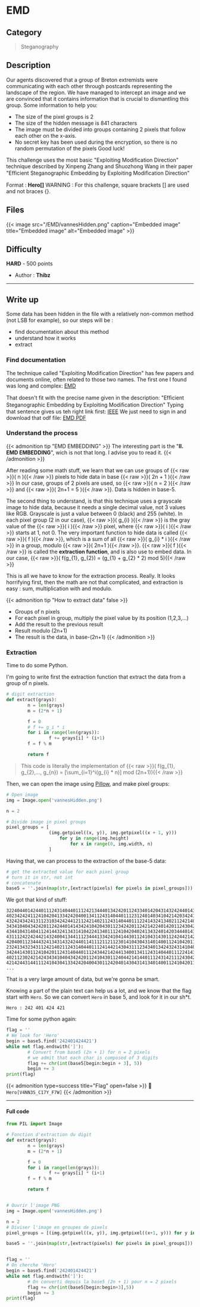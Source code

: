 # EMD


## Category

> Steganography

## Description

Our agents discovered that a group of Breton extremists were communicating with each other through postcards representing the landscape of the region. We have managed to intercept an image and we are convinced that it contains information that is crucial to dismantling this group.
Some information to help you:
- The size of the pixel groups is 2
- The size of the hidden message is 841 characters
- The image must be divided into groups containing 2 pixels that follow each other on the x-axis.
- No secret key has been used during the encryption, so there is no random permutation of the pixels
  Good luck!

This challenge uses the most basic "Exploiting Modification Direction" technique described by Xinpeng Zhang and Shuozhong Wang in their paper "Efﬁcient Steganographic Embedding by Exploiting Modiﬁcation Direction"

Format : **Hero[]** WARNING : For this challenge, square brackets [] are used and not braces {}.

## Files

{{< image src="/EMD/vannesHidden.png" caption="Embedded image" title="Embedded image" alt="Embedded image" >}}


## Difficulty

**HARD** - 500 points

- Author : **Thibz**
---


## Write up

Some data has been hidden in the file with a relatively non-common method (not LSB for example), so our steps will be :
- find documentation about this method
- understand how it works
- extract

### Find documentation

The technique called "Exploiting Modification Direction" has few papers and documents online, often related to those two names. The first one I found was long and complex: [EMD](https://www.sciencedirect.com/science/article/pii/S0898122110000179)

That doesn't fit with the precise name given in the description: "Efﬁcient Steganographic Embedding by Exploiting Modiﬁcation Direction"
Typing that sentence gives us teh right link first: [IEEE](https://ieeexplore.ieee.org/document/4020540)
We just need to sign in and download that odf file: [EMD PDF](/EMD/3_Efficient20Steganographic20Embedding20by20Exploiting20Modification20Direction.pdf)

### Understand the process

{{< admonition tip "EMD EMBEDDING" >}}
The interesting part is the "**II. EMD EMBEDDING**", wich is not that long. I advise you to read it.
{{< /admonition >}}

After reading some math stuff, we learn that we can use groups of {{< raw >}}\( n \){{< /raw >}} pixels to hide data in base {{< raw >}}\( 2n + 1 \){{< /raw >}}
In our case, groups of 2 pixels are used, so {{< raw >}}\( n = 2 \){{< /raw >}} and {{< raw >}}\( 2n+1 = 5 \){{< /raw >}}. Data is hidden in base-5.

The second thing to understand, is that this technique uses a grayscale image to hide data, because it needs a single decimal value, not 3 values like RGB. Grayscale is just a value between 0 (black) and 255 (white).
In each pixel group (2 in our case), {{< raw >}}\( g_{i} \){{< /raw >}} is the gray value of the {{< raw >}}\( i \){{< /raw >}} pixel, where {{< raw >}}\( i \){{< /raw >}} starts at 1, not 0.
The very important function to hide data is called {{< raw >}}\( f \){{< /raw >}}, which is a sum of all {{< raw >}}\( g_{i} * i \){{< /raw >}} in a group, modulo {{< raw >}}\( 2n+1 \){{< /raw >}}.
{{< raw >}}\( f \){{< /raw >}} is called the **extraction function**, and is also use to embed data. 
In our case, {{< raw >}}\( f(g_{1}, g_{2}) = (g_{1} + g_{2} * 2) mod 5\){{< /raw >}}

This is all we have to know for the extraction process. Really.
It looks horrifying first, then the math are not that complicated, and extraction is easy : sum, multiplication with and modulo.

{{< admonition tip "How to extract data" false >}}
- Groups of n pixels
- For each pixel in group, multiply the pixel value by its position (1,2,3,...)
- Add the result to the previous result
- Result modulo (2n+1)
- The result is the data, in base-(2n+1)
{{< /admonition >}}

### Extraction

Time to do some Python.

I'm going to write first the extraction function that extract the data from a group of n pixels.

```python
# digit extraction
def extract(grays):
        n = len(grays)
        m = (2*n + 1)

        f = 0
        # f += g_i * i
        for i in range(len(grays)):
                f += grays[i] * (i+1)
        f = f % m

        return f
```
> This code is literally the implementation of {{< raw >}}\( f(g_{1}, g_{2},..., g_{n}) = [\sum_{i=1}^i(g_{i} * n)] mod (2n+1)\){{< /raw >}}

Then, we can open the image using [Pillow](https://pypi.org/project/Pillow/), and make pixel groups:

```python
# Open image
img = Image.open('vannesHidden.png')

n = 2

# Divide image in pixel groups
pixel_groups = [
                (img.getpixel((x, y)), img.getpixel((x + 1, y))) 
                    for y in range(img.height) 
                        for x in range(0, img.width, n)
                ]
```

Having that, we can process to the extraction of the base-5 data: 

```python
# get the extracted value for each pixel group
# turn it in str, not int
# concatenate
base5 = ''.join(map(str,[extract(pixels) for pixels in pixel_groups]))
```

We got that kind of stuff:
```
322404401424401112431404401112421344401342420112433401420431432424401430112430421112
402342424112410420413342420400134112431404401112312401403410421420342413112303342431
432424342413112310342424412112421402112431404401112241432413402112421402112302421424
343410404342420112424401414342410420430112342420112421422401420112430422342344401112
434410431404112414432413431410422413401112410420402413432401420344401430112431404342
431112422424421432400413441112344413342410414430112410431430112424421421431430112342
420400112344432413431432424401141112112112301410430431401400112410420112431404401112
232413432343112421402112431404401112414421430431112343401342432431410402432413112343
342441430112410420112431404401112434421424413400134112431404401112241432413402112421
402112302421424343410404342420112410430112404421414401112431421112430421414401112402
421424431441112410430413342420400430112420401430431413401400112410420112342112430414
...
```

That is a very large amount of data, but we're gonna be smart.

Knowing a part of the plain text can help us a lot, and we know that the flag start with `Hero`. So we can convert `Hero` in base 5, and look for it in our sh*t.

`Hero : 242 401 424 421`

Time for some python again: 
```python
flag = ''
# We look for 'Hero'
begin = base5.find('242401424421')
while not flag.endswith(']'):
        # Convert from base5 (2n + 1) for n = 2 pixels
        # we admit that each char is composed of 3 digits
        flag += chr(int(base5[begin:begin + 3], 5))
        begin += 3
print(flag)
```

{{< admonition type=success title="Flag" open=false >}}
:triangular_flag_on_post: `Hero[V4NN3S_C17Y_F7W]`
{{< /admonition >}}

---

#### Full code

```python
from PIL import Image

# Fonction d'extraction du digit
def extract(grays):
        n = len(grays)
        m = (2*n + 1)

        f = 0
        for i in range(len(grays)):
                f += grays[i] * (i+1)
        f = f % m

        return f


# Ouvrir l'image PNG
img = Image.open('vannesHidden.png')

n = 2
# Diviser l'image en groupes de pixels
pixel_groups = [(img.getpixel((x, y)), img.getpixel((x+1, y))) for y in range(img.height) for x in range(0, img.width, n)]

base5 = ''.join(map(str,[extract(pixels) for pixels in pixel_groups]))


flag = ''
# On cherche 'Hero'
begin = base5.find('242401424421')
while not flag.endswith(']'):
        # On converti depuis la base5 (2n + 1) pour n = 2 pixels
        flag += chr(int(base5[begin:begin+3],5))
        begin += 3
print(flag)
```



